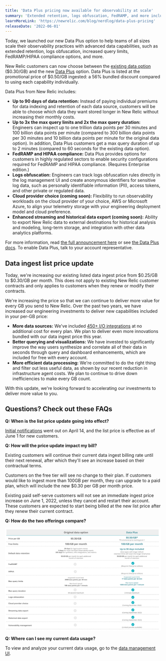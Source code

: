 ```yaml
---
title: 'Data Plus pricing now available for observability at scale'
summary: 'Extended retention, logs obfuscation, FedRAMP, and more included for 56% bundled savings'
learnMoreLink: 'https://newrelic.com/blog/nerdlog/data-plus-pricing' 
releaseDate: '2022-06-01'
---
```


Today, we launched our new Data Plus option to help teams of all sizes scale their observability practices with advanced data capabilities, such as extended retention, logs obfuscation, increased query limits, FedRAMP/HIPAA compliance options, and more.

New Relic customers can now choose between the [existing data option](https://docs.newrelic.com/docs/data-apis/manage-data/manage-data-coming-new-relic/) ($0.30/GB) and the new [Data Plus](https://newrelic.com/blog/nerdlog/data-plus-pricing) option. Data Plus is listed at the promotional price of $0.50/GB ingested: a 56% bundled discount compared to using each capability individually.

Data Plus from New Relic includes:

* **Up to 90 days of data retention:** Instead of paying individual premiums for data indexing and retention of each data source, customers will be able to choose which data they want stored longer in New Relic without increasing their monthly costs.
* **Up to 3x the max query limits and 2x the max query duration:** Engineers can inspect up to one trillion data points per 30 minutes and 100 billion data points per minute (compared to 300 billion data points per 30 minutes and 10 billion data points per minute for the original data option). In addition, Data Plus customers get a max query duration of up to 2 minutes (compared to 60 seconds for the existing data option).
* **FedRAMP and HIPAA compliance:** Data Plus provides options for customers in highly regulated sectors to enable security configurations required for FedRAMP and HIPAA compliance. (Requires Enterprise edition.)
* **Logs obfuscation:** Engineers can track logs obfuscation rules directly in the log management UI and create anonymous identifiers for sensitive log data, such as personally identifiable information (PII), access tokens, and other private or regulated data.
* **Cloud provider choice (coming soon):** Flexibility to run observability workloads on the cloud provider of your choice, AWS or Microsoft Azure, to align your telemetry storage with your engineering deployment model and cloud preference. 
* **Enhanced streaming and historical data export (coming soon):** Ability to export New Relic data to external destinations for historical analysis and modeling, long-term storage, and integration with other data analytics platforms.

For more information, read [the full announcement here](https://newrelic.com/blog/nerdlog/data-plus-pricing) or see [the Data Plus docs](https://docs.newrelic.com/docs/accounts/accounts-billing/new-relic-one-pricing-billing/data-ingest-billing#data-prices). To enable Data Plus, talk to your account representative.

## Data ingest list price update 

Today, we're increasing our existing listed data ingest price from $0.25/GB to $0.30/GB per month. This does not apply to existing New Relic customer contracts and only applies to customers when they renew or modify their contracts.

We're increasing the price so that we can continue to deliver more value for every GB you send to New Relic. Over the past two years, we have increased our engineering investments to deliver new capabilities included in your per-GB price:

* **More data sources:** We've included [450+ I/O integrations](https://newrelic.com/instant-observability) at no additional cost for every plan. We plan to deliver even more innovations bundled with our data ingest price this year.
* **Better querying and visualizations:** We have invested to significantly improve the way users synthesize and correlate all of their data in seconds through query and dashboard enhancements, which are included for free with every account.
* **More efficient data processing:** We're committed to do the right thing and filter out less useful data, as shown by our recent reduction in infrastructure agent costs. We plan to continue to drive down inefficiencies to make every GB count.

With this update, we're looking forward to accelerating our investments to deliver more value to you.

## Questions? Check out these FAQs

**Q: When is the list price update going into effect?**

[Initial notifications](https://docs.newrelic.com/whats-new/2022/04/whats-new-4-14-data-updates) went out on April 14, and the list price is effective as of June 1 for new customers.

**Q: How will the price update impact my bill?**

Existing customers will continue their current data ingest billing rate until their next renewal, after which they'll see an increase based on their contractual terms.

Customers on the free tier will see no change to their plan. If customers would like to ingest more than 100GB per month, they can upgrade to a paid plan, which will include the new $0.30 per GB per month price.

Existing paid self-serve customers will not see an immediate ingest price increase on June 1, 2022, unless they cancel and restart their account. These customers are expected to start being billed at the new list price after they renew their current contract.

**Q: How do the two offerings compare?**

!["A comparison of Data Plus and original data option"](./images/data-plus-comparison.png "A comparison of Data Plus and original data option")

**Q: Where can I see my current data usage?**

To view and analyze your current data usage, go to the [data management UI](https://docs.newrelic.com/docs/data-apis/manage-data/manage-your-data).
